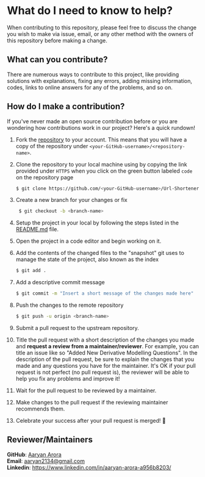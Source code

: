 # What do I need to know to help?

When contributing to this repository, please feel free to discuss the change you wish to make via issue, email, or any other method with the owners of this repository before making a change.

## What can you contribute?

There are numerous ways to contribute to this project, like providing solutions with explanations, fixing any errors, adding missing information, codes, links to online answers for any of the problems, and so on.

## How do I make a contribution?

If you've never made an open source contribution before or you are wondering how contributions work in our project? Here's a quick rundown!

1. Fork the [repository](https://github.com/aaryan2134/JPMC-Quant-Challenge-2022) to your account. This means that you will have a copy of the repository under `<your-GitHub-username>/<repository-name>`.
2. Clone the repository to your local machine using by copying the link provided under `HTTPS` when you click on the green button labeled `code` on the repository page

    ```sh
    $ git clone https://github.com/<your-GitHub-username>/Url-Shortener-API.git
    ```

4. Create a new branch for your changes or fix 

    ```sh
     $ git checkout -b <branch-name>
    ```

5. Setup the project in your local by following the steps listed in the [README.md](https://github.com/aaryan2134/JPMC-Quant-Challenge-2022/blob/main/README.md) file.
6. Open the project in a code editor and begin working on it.
7. Add the contents of the changed files to the "snapshot" git uses to manage the state of the project, also known as the index

    ```sh
    $ git add .
    ```

8. Add a descriptive commit message

    ```sh
    $ git commit -m "Insert a short message of the changes made here"
    ```

9. Push the changes to the remote repository

    ```sh
    $ git push -u origin <branch-name>
    ```

10. Submit a pull request to the upstream repository.
11. Title the pull request with a short description of the changes you made and **request a review from a maintainer/reviewer**. For example, you can title an issue like so "Added New Derivative Modelling Questions". In the description of the pull request, be sure to explain the changes that you made and any questions you have for the maintainer. It's OK if your pull request is not perfect (no pull request is), the reviewer will be able to help you fix any problems and improve it!
12. Wait for the pull request to be reviewed by a maintainer.
13. Make changes to the pull request if the reviewing maintainer recommends them.
14. Celebrate your success after your pull request is merged! 🎉

## Reviewer/Maintainers

  **GitHub**: [Aaryan Arora](https://github.com/aaryan2134) <br>
  **Email**: aaryan2134@gmail.com <br>
  **Linkedin**: https://www.linkedin.com/in/aaryan-arora-a956b8203/

